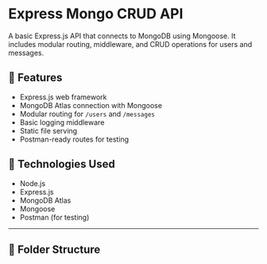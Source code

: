 # Express Mongo CRUD API

A basic Express.js API that connects to MongoDB using Mongoose. It includes modular routing, middleware, and CRUD operations for users and messages.

## 🚀 Features

- Express.js web framework
- MongoDB Atlas connection with Mongoose
- Modular routing for `/users` and `/messages`
- Basic logging middleware
- Static file serving
- Postman-ready routes for testing

## 🧩 Technologies Used

- Node.js
- Express.js
- MongoDB Atlas
- Mongoose
- Postman (for testing)

---

## 📁 Folder Structure

